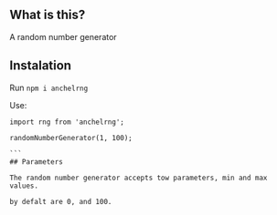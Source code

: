 ## What is this?
A random number generator

## Instalation

Run `npm i anchelrng`

Use:
````
import rng from 'anchelrng';

randomNumberGenerator(1, 100);

```
## Parameters

The random number generator accepts tow parameters, min and max values.

by defalt are 0, and 100.